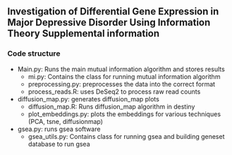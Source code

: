 ## Investigation of Differential Gene Expression in Major Depressive Disorder Using Information Theory Supplemental information

### Code structure
* Main.py: Runs the main mutual information algorithm and stores results
    * mi.py: Contains the class for running mutual information algorithm
    * preprocessing.py: preprocesses the data into the correct format
    * process_reads.R: uses DeSeq2 to process raw read counts
* diffusion_map.py: generates diffusion_map plots
    * diffusion_map.R: Runs diffusion_map algorithm in destiny
    * plot_embeddings.py: plots the embeddings for various techniques (PCA, tsne, diffusionmap)
* gsea.py: runs gsea software
    * gsea_utils.py: Contains class for running gsea and building geneset database to run gsea
